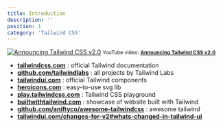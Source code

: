 ```yaml
---
title: Introduction
description: ''
position: 1
category: 'Tailwind CSS'
---
```


[![Announcing Tailwind CSS v2.0](https://res.cloudinary.com/marcomontalbano/image/upload/v1609237652/video_to_markdown/images/youtube--3u_vIdnJYLc-c05b58ac6eb4c4700831b2b3070cd403.jpg)](https://youtu.be/3u_vIdnJYLc "Announcing Tailwind CSS v2.0")
<small>YouTube video: [**Announcing Tailwind CSS v2.0**](https://youtu.be/3u_vIdnJYLc)</small>

- [**tailwindcss.com**](https://tailwindcss.com) : official Tailwind documentation
- [**github.com/tailwindlabs**](https://github.com/tailwindlabs) : all projects by Tailwind Labs
- [**tailwindui.com**](https://tailwindui.com/components) : official Tailwind components
- [**heroicons.com**](https://heroicons.com) : easy-to-use svg lib
- [**play.tailwindcss.com**](https://play.tailwindcss.com) : Tailwind CSS playground
- [**builtwithtailwind.com**](https://builtwithtailwind.com) : showcase of website built with Tailwind
- [**github.com/aniftyco/awesome-tailwindcss**](https://github.com/aniftyco/awesome-tailwindcss) : awesome tailwind
- [**tailwindui.com/changes-for-v2#whats-changed-in-tailwind-ui**](https://tailwindui.com/changes-for-v2#whats-changed-in-tailwind-ui)
